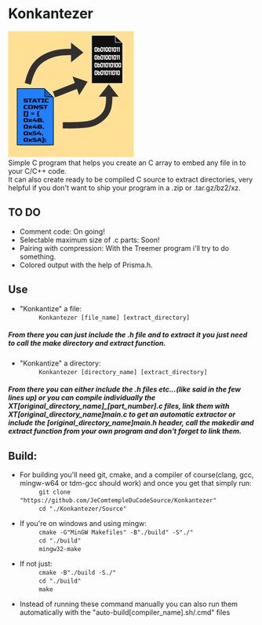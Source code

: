 # Konkantezer
![Konkantezer LOGO](/Source/Konkantezer256x256.bmp) 
\
Simple C program that helps you create an C array to embed any file in to your C/C++ code. \
It can also create ready to be compiled C source to extract directories, very helpful if you don't want to ship your program in a .zip or .tar.gz/bz2/xz.
 
## TO DO
* Comment code: On going! 
* Selectable maximum size of .c parts: Soon! 
* Pairing with compression: With the Treemer program i'll try to do something. 
* Colored output with the help of Prisma.h.

## Use 
* "Konkantize" a file: \
&nbsp;&nbsp;&nbsp;&nbsp;&nbsp;&nbsp;&nbsp;&nbsp;```
Konkantezer [file_name] [extract_directory]```

##### From there you can just include the .h file and to extract it you just need to call the make directory and extract function.

* "Konkantize" a directory: \
&nbsp;&nbsp;&nbsp;&nbsp;&nbsp;&nbsp;&nbsp;&nbsp;```
Konkantezer [directory_name] [extract_directory]```

##### From there you can either include the .h files etc...(like said in the few lines up) or you can compile individually the XT[original_directory_name]_[part_number].c files, link them with XT[original_directory_name]main.c to get an automatic extractor or include the [original_directory_name]main.h header, call the makedir and extract function from your own program and don't forget to link them.

## Build:
* For building you'll need git, cmake, and a compiler of course(clang, gcc, mingw-w64 or tdm-gcc should work) and once you get that simply run:\
    &nbsp;&nbsp;&nbsp;&nbsp;&nbsp;&nbsp;&nbsp;&nbsp;```
    git clone "https://github.com/JeComtempleDuCodeSource/Konkantezer"``` \
    &nbsp;&nbsp;&nbsp;&nbsp;&nbsp;&nbsp;&nbsp;&nbsp;```
    cd "./Konkantezer/Source"``` 
* If you're on windows and using mingw:\
    &nbsp;&nbsp;&nbsp;&nbsp;&nbsp;&nbsp;&nbsp;&nbsp;```
    cmake -G"MinGW Makefiles" -B"./build" -S"./"``` \
    &nbsp;&nbsp;&nbsp;&nbsp;&nbsp;&nbsp;&nbsp;&nbsp;```
    cd "./build"``` \
    &nbsp;&nbsp;&nbsp;&nbsp;&nbsp;&nbsp;&nbsp;&nbsp;```
    mingw32-make``` 

* If not just:\
    &nbsp;&nbsp;&nbsp;&nbsp;&nbsp;&nbsp;&nbsp;&nbsp;```
    cmake -B"./build -S./"``` \
    &nbsp;&nbsp;&nbsp;&nbsp;&nbsp;&nbsp;&nbsp;&nbsp;```
    cd "./build"``` \
    &nbsp;&nbsp;&nbsp;&nbsp;&nbsp;&nbsp;&nbsp;&nbsp;```
    make``` 

*  Instead of running these command manually you can also run them automatically with the "auto-build[compiler_name].sh/.cmd" files
